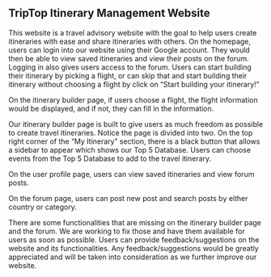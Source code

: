 <h2>TripTop Itinerary Management Website</h2>
<p>This website is a travel advisory website with the goal to help users create itineraries with ease and share itineraries with others. 
On the homepage, users can login into our website using their Google account.  They would then be able to view saved itineraries and view their posts on the forum.  Logging in also gives users access to the forum.  Users can start building their itinerary by picking a flight, or can skip that and start building their itinerary without choosing a flight by click on “Start building your itinerary!” </p>
<p>On the itinerary builder page, if users choose a flight, the flight information would be displayed, and if not, they can fill in the information. </p> <p>Our itinerary builder page is built to give users as much freedom as possible to create travel itineraries.  Notice the page is divided into two.  On the top right corner of the “My Itinerary” section, there is a black button that allows a sidebar to appear which shows our Top 5 Database.  Users can choose events from the Top 5 Database to add to the travel itinerary. </p>
<p>On the user profile page, users can view saved itineraries and view forum posts.</p>
<p>On the forum page, users can post new post and search posts by either country or category.</p>
<p>There are some functionalities that are missing on the itinerary builder page and the forum.  We are working to fix those and have them available for users as soon as possible.
Users can provide feedback/suggestions on the website and its functionalities.  Any feedback/suggestions would be greatly appreciated and will be taken into consideration as we further improve our website.</p>

